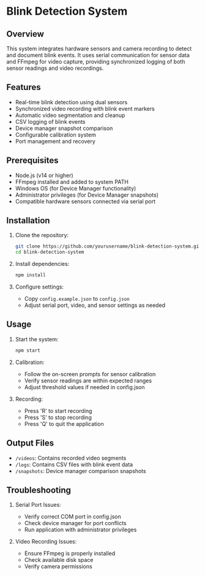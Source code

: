# Blink Detection System

## Overview
This system integrates hardware sensors and camera recording to detect and document blink events. It uses serial communication for sensor data and FFmpeg for video capture, providing synchronized logging of both sensor readings and video recordings.

## Features
- Real-time blink detection using dual sensors
- Synchronized video recording with blink event markers
- Automatic video segmentation and cleanup
- CSV logging of blink events
- Device manager snapshot comparison
- Configurable calibration system
- Port management and recovery

## Prerequisites
- Node.js (v14 or higher)
- FFmpeg installed and added to system PATH
- Windows OS (for Device Manager functionality)
- Administrator privileges (for Device Manager snapshots)
- Compatible hardware sensors connected via serial port

## Installation

1. Clone the repository:
   ```bash
   git clone https://github.com/yourusername/blink-detection-system.git
   cd blink-detection-system
   ```

2. Install dependencies:
   ```bash
   npm install
   ```

3. Configure settings:
   - Copy `config.example.json` to `config.json`
   - Adjust serial port, video, and sensor settings as needed

## Usage

1. Start the system:
   ```bash
   npm start
   ```

2. Calibration:
   - Follow the on-screen prompts for sensor calibration
   - Verify sensor readings are within expected ranges
   - Adjust threshold values if needed in config.json

3. Recording:
   - Press 'R' to start recording
   - Press 'S' to stop recording
   - Press 'Q' to quit the application

## Output Files

- `/videos`: Contains recorded video segments
- `/logs`: Contains CSV files with blink event data
- `/snapshots`: Device manager comparison snapshots

## Troubleshooting

1. Serial Port Issues:
   - Verify correct COM port in config.json
   - Check device manager for port conflicts
   - Run application with administrator privileges

2. Video Recording Issues:
   - Ensure FFmpeg is properly installed
   - Check available disk space
   - Verify camera permissions

